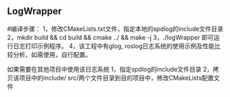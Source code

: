 ## LogWrapper
#编译步骤：
1，修改CMakeLists.txt文件，指定本地的spdlog的include文件目录
2，mkdir build && cd build && cmake ../ && make -j
3，./logWrapper 即可运行日志打印示例程序。
4，该工程中有glog, roslog日志系统的使用示例及性能比较分析，如需使用，自行配置。


如果需要在其他项目中使用该日志系统
1，指定spdlog的include文件目录
2，拷贝该项目中的include/ src/两个文件目录到目的项目中，修改CMakeLists配置文件
